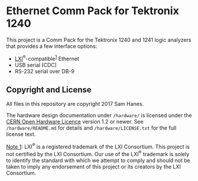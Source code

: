 # Ethernet Comm Pack for Tektronix 1240

This project is a Comm Pack for the Tektronix 1240 and 1241 logic
analyzers that provides a few interface options:

- [LXI]<sup>&reg;</sup>-compatible<sup><a name="ref1" href="#user-content-note1">1</a></sup> Ethernet
- USB serial (CDC)
- RS-232 serial over DB-9


[LXI]: http://www.lxistandard.org/About/AboutLXI.aspx


## Copyright and License

All files in this repository are copyright 2017 Sam Hanes.

The hardware design documentation under `/hardware/` is licensed under
the [CERN Open Hardware Licence][OHL] version 1.2 or newer.
See `/hardware/README.md` for details and `/hardware/LICENSE.txt` for
the full license text.

[OHL]: https://www.ohwr.org/projects/cernohl/wiki/cernohl


<a name="note1" href="#user-content-ref1">Note 1</a>:
LXI<sup>&reg;</sup> is a registered trademark of the LXI Consortium.
This project is not certified by the LXI Consortium. Our use of the
LXI<sup>&reg;</sup> trademark is solely to identify the standard with
which we attempt to comply and should not be taken to imply any
endorsement of this project or its creators by the LXI Consortium.
